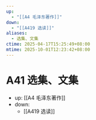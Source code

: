 ```yaml
---
up:
  - "[[A4 毛泽东著作]]"
down:
  - "[[A419 选读]]"
aliases:
  - 选集、文集
ctime: 2025-04-17T15:25:49+08:00
mtime: 2025-10-01T12:23:42+08:00
---
```


# A41 选集、文集

- up: [[A4 毛泽东著作]]
- down:
	- [[A419 选读]]
